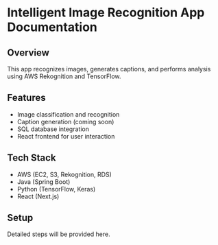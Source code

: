 # Intelligent Image Recognition App Documentation

## Overview
This app recognizes images, generates captions, and performs analysis using AWS Rekognition and TensorFlow.

## Features
- Image classification and recognition
- Caption generation (coming soon)
- SQL database integration
- React frontend for user interaction

## Tech Stack
- AWS (EC2, S3, Rekognition, RDS)
- Java (Spring Boot)
- Python (TensorFlow, Keras)
- React (Next.js)

## Setup
Detailed steps will be provided here.
